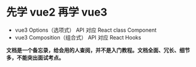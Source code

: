 # 先学 vue2 再学 vue3

- vue3 Options（选项式） API 对应 React class Component
- vue3 Composition（组合式） API 对应 React Hooks

**文档是一个备忘录，给会用的人查阅，并不是入门教程。文档全面、冗长、细节多，不能突出面试考点。**
